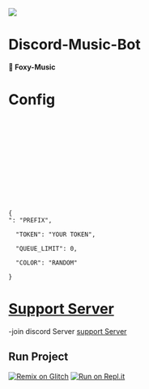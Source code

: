 ![](https://media.discordapp.net/attachments/872841130738331717/878144956043239464/20210820_104406_0000.png)

# Discord-Music-Bot
**🦊 Foxy-Music**

# Config
```


   



  

 




{
": "PREFIX", 

  "TOKEN": "YOUR TOKEN", 

  "QUEUE_LIMIT": 0,

  "COLOR": "RANDOM"

}

```



# [Support Server](https://discord.gg/B4qDFWCw6k)
-join discord Server [support Server](https://discord.gg/B4qDFWCw6k)


## Run Project
[![Remix on Glitch](https://cdn.glitch.com/2703baf2-b643-4da7-ab91-7ee2a2d00b5b%2Fremix-button.svg)](https://glitch.com/edit/#!/import/github/Romilchavda/Foxy-Music)
[![Run on Repl.it](https://repl.it/badge/github/Romilchavda/Foxy-Music)](https://repl.it/github/Romilchavda/Foxy-Music)


